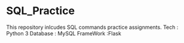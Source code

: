 # SQL_Practice
This repository inlcudes SQL commands practice assignments.
Tech : Python 3
Database : MySQL
FrameWork :Flask
